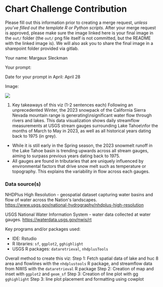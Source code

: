 # Chart Challenge Contribution

Please fill out this information prior to creating a merge request, *unless you've filled out the template R or Python scripts*. After your merge request is approved, please make sure the image linked here is your final image in the `out/` folder (the `out/` png file itself is not committed, but the README with the linked image is). We will also ask you to share the final image in a sharepoint folder provided via gitlab.

Your name: Margaux Sleckman

Your prompt:

Date for your prompt in April: April 28

Image:

![](out/20230428_trends_msleckman.png)

1. Key takeaways of this viz (1-2 sentences each)
Following an unprecedented Winter, the 2023 snowpack of the California Sierra Nevada mountain range is generating\nsignificant water flow through rivers and lakes. This data visualization shows daily streamflow measurements at USGS stream gauges surrounding Lake Tahoe\nfor the months of March to May in 2023, as well as all historical years dating back to 1975 (in grey).

* While it is still early in the Spring season, the 2023 snowmelt runoff in the Lake Tahoe basin is trending upwards across all stream gauges, aiming to surpass previous years dating back to 1975. 
* All gauges are found in tributaries that are uniquely influenced by environmental factors that drive snow melt such as temperature or topography. This explains the variability in flow across each gauges. 

### Data source(s)

NHDPlus High Resolution - geospatial dataset capturing water basins and flow of water across the Nation's landscapes. https://www.usgs.gov/national-hydrography/nhdplus-high-resolution

USGS National Water Information System - water data collected at water gauges.
https://waterdata.usgs.gov/nwis/rt

Key programs and/or packages used:

- IDE: Rstudio
- R libraries: `sf`, `ggplot2`, `gghighlight`
- USGS R packages: `dataretrieval`, `nhdplusTools`

Overall method to create this viz:
Step 1: Fetch spatial data of lake and huc 8 area and flowlines with the `nhdplustools` R package, and streamflow data from NWIS with the `dataretrieval` R package
Step 2: Creation of map and inset with `ggplot2` and `geom_sf`
Step 3: Creation of line plot with gg `gghighlight`
Step 3: line plot placement and formatting using cowplot
